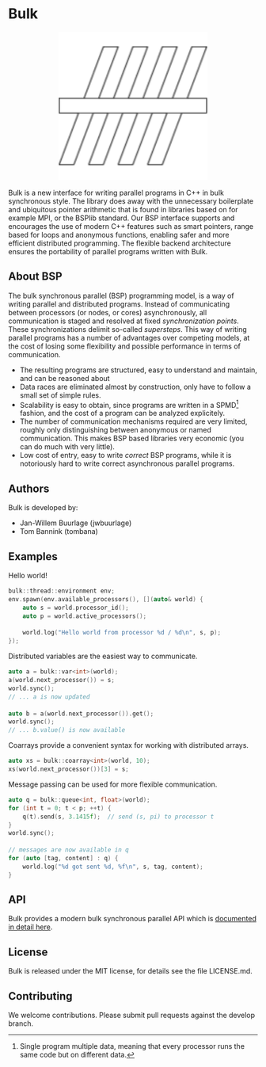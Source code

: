 Bulk
====

<center>

![image](images/logo.svg)

</center>

Bulk is a new interface for writing parallel programs in C++ in bulk synchronous style. The library does away with the unnecessary boilerplate and ubiquitous pointer arithmetic that is found in libraries based on for example MPI, or the BSPlib standard. Our BSP interface supports and encourages the use of modern C++ features such as smart pointers, range based for loops and anonymous functions, enabling safer and more efficient distributed programming. The flexible backend architecture ensures the portability of parallel programs written with Bulk.

About BSP
---------

The bulk synchronous parallel (BSP) programming model, is a way of writing parallel and distributed programs. Instead of communicating between processors (or nodes, or cores) asynchronously, all communication is staged and resolved at fixed _synchronization points_. These synchronizations delimit so-called _supersteps_. This way of writing parallel programs has a number of advantages over competing models, at the cost of losing some flexibility and possible performance in terms of communication.

- The resulting programs are structured, easy to understand and maintain, and can be reasoned about
- Data races are eliminated almost by construction, only have to follow a small set of simple rules.
- Scalability is easy to obtain, since programs are written in a SPMD[^1] fashion, and the cost of a program can be analyzed explicitely.
- The number of communication mechanisms required are very limited, roughly only distinguishing between anonymous or named communication. This makes BSP based libraries very economic (you can do much with very little).
- Low cost of entry, easy to write _correct_ BSP programs, while it is notoriously hard to write correct asynchronous parallel programs.


Authors
-------

Bulk is developed by:

* Jan-Willem Buurlage (jwbuurlage)
* Tom Bannink (tombana)

Examples
--------

Hello world!

```cpp
bulk::thread::environment env;
env.spawn(env.available_processors(), [](auto& world) {
    auto s = world.processor_id();
    auto p = world.active_processors();

    world.log("Hello world from processor %d / %d\n", s, p);
});
```

Distributed variables are the easiest way to communicate.

```cpp
auto a = bulk::var<int>(world);
a(world.next_processor()) = s;
world.sync();
// ... a is now updated

auto b = a(world.next_processor()).get();
world.sync();
// ... b.value() is now available
```

Coarrays provide a convenient syntax for working with distributed arrays.

```cpp
auto xs = bulk::coarray<int>(world, 10);
xs(world.next_processor())[3] = s;
```

Message passing can be used for more flexible communication.

```cpp
auto q = bulk::queue<int, float>(world);
for (int t = 0; t < p; ++t) {
    q(t).send(s, 3.1415f);  // send (s, pi) to processor t
}
world.sync();

// messages are now available in q
for (auto [tag, content] : q) {
    world.log("%d got sent %d, %f\n", s, tag, content);
}
```

API
---

Bulk provides a modern bulk synchronous parallel API which is [documented in detail here](api/index.md).

License
-------

Bulk is released under the MIT license, for details see the file LICENSE.md.

Contributing
------------

We welcome contributions. Please submit pull requests against the develop branch.


[^1]: Single program multiple data, meaning that every processor runs the same code but on different data.
